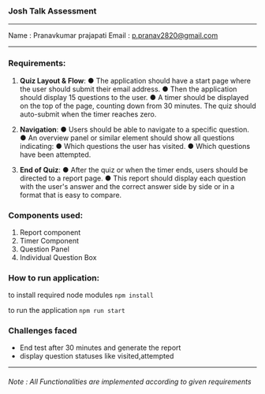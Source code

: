 ### Josh Talk Assessment

***
Name : Pranavkumar prajapati
Email : p.pranav2820@gmail.com

***
### Requirements:

1. **Quiz Layout & Flow**:
● The application should have a start page where the user should submit their email address.
● Then the application should display 15 questions to the user.
● A timer should be displayed on the top of the page, counting down from 30 minutes. The quiz
should auto-submit when the timer reaches zero.

2. **Navigation**:
● Users should be able to navigate to a specific question.
● An overview panel or similar element should show all questions indicating:
● Which questions the user has visited.
● Which questions have been attempted.
3. **End of Quiz**:
● After the quiz or when the timer ends, users should be directed to a report page.
● This report should display each question with the user's answer and the correct answer side by
side or in a format that is easy to compare.

### Components used:
1. Report component
2. Timer Component
3. Question Panel 
4. Individual Question Box

### How to run application:

to install required node modules
```npm install```

to run the application
```npm run start```

### Challenges faced
- End test after 30 minutes and generate the report
- display question statuses like visited,attempted
***
###### Note : All Functionalities are implemented according to given requirements